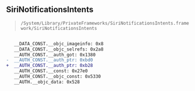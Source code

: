 ## SiriNotificationsIntents

> `/System/Library/PrivateFrameworks/SiriNotificationsIntents.framework/SiriNotificationsIntents`

```diff

   __DATA_CONST.__objc_imageinfo: 0x8
   __DATA_CONST.__objc_selrefs: 0x2a8
   __AUTH_CONST.__auth_got: 0x1380
-  __AUTH_CONST.__auth_ptr: 0xbd0
+  __AUTH_CONST.__auth_ptr: 0xb28
   __AUTH_CONST.__const: 0x27e0
   __AUTH_CONST.__objc_const: 0x5330
   __AUTH.__objc_data: 0x528

```
